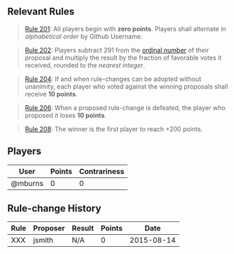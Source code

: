 ## Relevant Rules

> [Rule 201](https://github.com/mburns/nomic/blob/master/rule201.md): All players begin with **zero points**. Players shall alternate in *alphabetical order* by Github Username.

> [Rule 202](https://github.com/mburns/nomic/blob/master/rule202.md): Players subtract 291 from the [ordinal number](https://en.wikipedia.org/wiki/Ordinal_number) of their proposal and multiply the result by the fraction of favorable votes it received, rounded to the *nearest integer*.

> [Rule 204](https://github.com/mburns/nomic/blob/master/rule204.md): If and when rule-changes can be adopted without unanimity, each player who voted against the winning proposals shall receive **10 points**.

> [Rule 206](https://github.com/mburns/nomic/blob/master/rule206.md): When a proposed rule-change is defeated, the player who proposed it loses **10 points**.

> [Rule 208](https://github.com/mburns/nomic/blob/master/rule208.md): The winner is the first player to reach +200 points.

## Players

User | Points | Contrariness
---- | ------ | ------------
@mburns | 0 | 0

## Rule-change History

Rule | Proposer | Result | Points | Date
---- | -------- | ------ | ------ | ----
XXX | jsmith | N/A | 0 | 2015-08-14